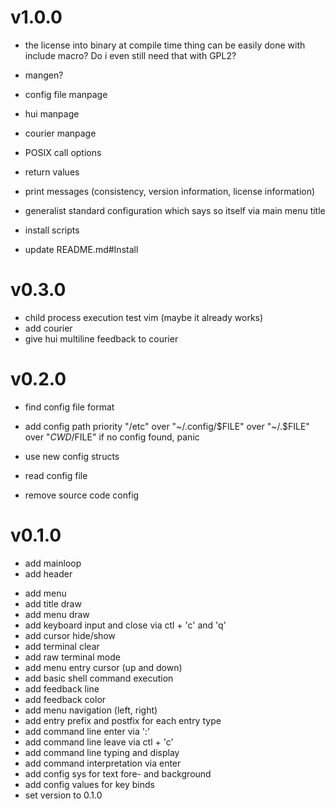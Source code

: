 # v1.0.0

- the license into binary at compile time thing can be easily done with include
  macro?
  Do i even still need that with GPL2?

- mangen?
- config file manpage
- hui manpage
- courier manpage
- POSIX call options
- return values
- print messages (consistency, version information, license information)
- generalist standard configuration which says so itself via main menu title
- install scripts
- update README.md#Install

# v0.3.0

- child process execution test vim (maybe it already works)
- add courier
- give hui multiline feedback to courier

# v0.2.0

- find config file format
- add config path priority
  "/etc" over "~/.config/$FILE" over "~/.$FILE" over "$CWD/$FILE"
  if no config found, panic

- use new config structs
- read config file
- remove source code config

# v0.1.0

+ add mainloop
+ add header
- add menu
- add title draw
- add menu draw
- add keyboard input and close via ctl + 'c' and 'q'
- add cursor hide/show
- add terminal clear
- add raw terminal mode
- add menu entry cursor (up and down)
- add basic shell command execution
- add feedback line
- add feedback color
- add menu navigation (left, right)
- add entry prefix and postfix for each entry type
- add command line enter via ':'
- add command line leave via ctl + 'c'
- add command line typing and display
- add command interpretation via enter
- add config sys for text fore- and background
- add config values for key binds
- set version to 0.1.0
